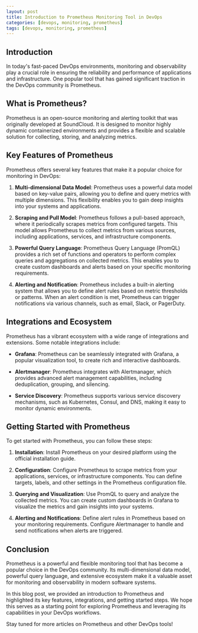 ```yaml
---
layout: post
title: Introduction to Prometheus Monitoring Tool in DevOps
categories: [devops, monitoring, prometheus]
tags: [devops, monitoring, prometheus]
---
```


## Introduction

In today's fast-paced DevOps environments, monitoring and observability play a crucial role in ensuring the reliability and performance of applications and infrastructure. One popular tool that has gained significant traction in the DevOps community is Prometheus.

## What is Prometheus?

Prometheus is an open-source monitoring and alerting toolkit that was originally developed at SoundCloud. It is designed to monitor highly dynamic containerized environments and provides a flexible and scalable solution for collecting, storing, and analyzing metrics.

## Key Features of Prometheus

Prometheus offers several key features that make it a popular choice for monitoring in DevOps:

1. **Multi-dimensional Data Model**: Prometheus uses a powerful data model based on key-value pairs, allowing you to define and query metrics with multiple dimensions. This flexibility enables you to gain deep insights into your systems and applications.

2. **Scraping and Pull Model**: Prometheus follows a pull-based approach, where it periodically scrapes metrics from configured targets. This model allows Prometheus to collect metrics from various sources, including applications, services, and infrastructure components.

3. **Powerful Query Language**: Prometheus Query Language (PromQL) provides a rich set of functions and operators to perform complex queries and aggregations on collected metrics. This enables you to create custom dashboards and alerts based on your specific monitoring requirements.

4. **Alerting and Notification**: Prometheus includes a built-in alerting system that allows you to define alert rules based on metric thresholds or patterns. When an alert condition is met, Prometheus can trigger notifications via various channels, such as email, Slack, or PagerDuty.

## Integrations and Ecosystem

Prometheus has a vibrant ecosystem with a wide range of integrations and extensions. Some notable integrations include:

- **Grafana**: Prometheus can be seamlessly integrated with Grafana, a popular visualization tool, to create rich and interactive dashboards.

- **Alertmanager**: Prometheus integrates with Alertmanager, which provides advanced alert management capabilities, including deduplication, grouping, and silencing.

- **Service Discovery**: Prometheus supports various service discovery mechanisms, such as Kubernetes, Consul, and DNS, making it easy to monitor dynamic environments.

## Getting Started with Prometheus

To get started with Prometheus, you can follow these steps:

1. **Installation**: Install Prometheus on your desired platform using the official installation guide.

2. **Configuration**: Configure Prometheus to scrape metrics from your applications, services, or infrastructure components. You can define targets, labels, and other settings in the Prometheus configuration file.

3. **Querying and Visualization**: Use PromQL to query and analyze the collected metrics. You can create custom dashboards in Grafana to visualize the metrics and gain insights into your systems.

4. **Alerting and Notifications**: Define alert rules in Prometheus based on your monitoring requirements. Configure Alertmanager to handle and send notifications when alerts are triggered.

## Conclusion

Prometheus is a powerful and flexible monitoring tool that has become a popular choice in the DevOps community. Its multi-dimensional data model, powerful query language, and extensive ecosystem make it a valuable asset for monitoring and observability in modern software systems.

In this blog post, we provided an introduction to Prometheus and highlighted its key features, integrations, and getting started steps. We hope this serves as a starting point for exploring Prometheus and leveraging its capabilities in your DevOps workflows.

Stay tuned for more articles on Prometheus and other DevOps tools!